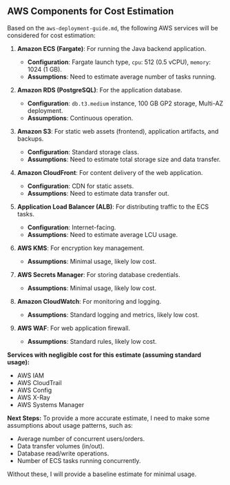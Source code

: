 ## AWS Components for Cost Estimation

Based on the `aws-deployment-guide.md`, the following AWS services will be considered for cost estimation:

1.  **Amazon ECS (Fargate)**: For running the Java backend application.
    *   **Configuration**: Fargate launch type, `cpu`: 512 (0.5 vCPU), `memory`: 1024 (1 GB).
    *   **Assumptions**: Need to estimate average number of tasks running.

2.  **Amazon RDS (PostgreSQL)**: For the application database.
    *   **Configuration**: `db.t3.medium` instance, 100 GB GP2 storage, Multi-AZ deployment.
    *   **Assumptions**: Continuous operation.

3.  **Amazon S3**: For static web assets (frontend), application artifacts, and backups.
    *   **Configuration**: Standard storage class.
    *   **Assumptions**: Need to estimate total storage size and data transfer.

4.  **Amazon CloudFront**: For content delivery of the web application.
    *   **Configuration**: CDN for static assets.
    *   **Assumptions**: Need to estimate data transfer out.

5.  **Application Load Balancer (ALB)**: For distributing traffic to the ECS tasks.
    *   **Configuration**: Internet-facing.
    *   **Assumptions**: Need to estimate average LCU usage.

6.  **AWS KMS**: For encryption key management.
    *   **Assumptions**: Minimal usage, likely low cost.

7.  **AWS Secrets Manager**: For storing database credentials.
    *   **Assumptions**: Minimal usage, likely low cost.

8.  **Amazon CloudWatch**: For monitoring and logging.
    *   **Assumptions**: Standard logging and metrics, likely low cost.

9.  **AWS WAF**: For web application firewall.
    *   **Assumptions**: Standard rules, likely low cost.

**Services with negligible cost for this estimate (assuming standard usage):**
*   AWS IAM
*   AWS CloudTrail
*   AWS Config
*   AWS X-Ray
*   AWS Systems Manager

**Next Steps:**
To provide a more accurate estimate, I need to make some assumptions about usage patterns, such as:
- Average number of concurrent users/orders.
- Data transfer volumes (in/out).
- Database read/write operations.
- Number of ECS tasks running concurrently.

Without these, I will provide a baseline estimate for minimal usage.

